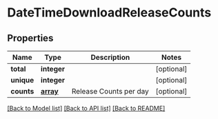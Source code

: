 # DateTimeDownloadReleaseCounts

## Properties
Name | Type | Description | Notes
------------ | ------------- | ------------- | -------------
**total** | **integer** |  | [optional] 
**unique** | **integer** |  | [optional] 
**counts** | [**array**](.md) | Release Counts per day | [optional] 

[[Back to Model list]](../README.md#documentation-for-models) [[Back to API list]](../README.md#documentation-for-api-endpoints) [[Back to README]](../README.md)

